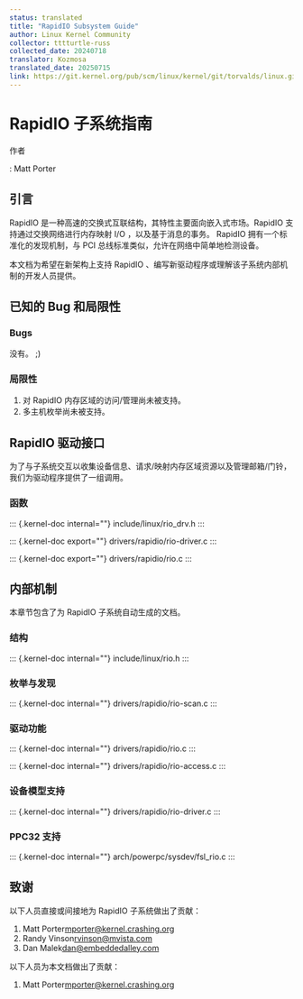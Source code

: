 ```yaml
---
status: translated
title: "RapidIO Subsystem Guide"
author: Linux Kernel Community
collector: tttturtle-russ
collected_date: 20240718
translator: Kozmosa
translated_date: 20250715
link: https://git.kernel.org/pub/scm/linux/kernel/git/torvalds/linux.git/tree/Documentation/admin-guide/rapidio.rst
---
```


# RapidIO 子系统指南

作者

:   Matt Porter

## 引言

RapidIO 是一种高速的交换式互联结构，其特性主要面向嵌入式市场。RapidIO 支持通过交换网络进行内存映射 I/O ，以及基于消息的事务。 RapidIO 拥有一个标准化的发现机制，与 PCI 总线标准类似，允许在网络中简单地检测设备。 

本文档为希望在新架构上支持 RapidIO 、编写新驱动程序或理解该子系统内部机制的开发人员提供。

## 已知的 Bug 和局限性

### Bugs

没有。 ;)

### 局限性

1. 对 RapidIO 内存区域的访问/管理尚未被支持。
2. 多主机枚举尚未被支持。

## RapidIO 驱动接口

为了与子系统交互以收集设备信息、请求/映射内存区域资源以及管理邮箱/门铃，我们为驱动程序提供了一组调用。

### 函数

::: {.kernel-doc internal=""}
include/linux/rio_drv.h
:::

::: {.kernel-doc export=""}
drivers/rapidio/rio-driver.c
:::

::: {.kernel-doc export=""}
drivers/rapidio/rio.c
:::

## 内部机制

本章节包含了为 RapidIO 子系统自动生成的文档。

### 结构

::: {.kernel-doc internal=""}
include/linux/rio.h
:::

### 枚举与发现

::: {.kernel-doc internal=""}
drivers/rapidio/rio-scan.c
:::

### 驱动功能

::: {.kernel-doc internal=""}
drivers/rapidio/rio.c
:::

::: {.kernel-doc internal=""}
drivers/rapidio/rio-access.c
:::

### 设备模型支持

::: {.kernel-doc internal=""}
drivers/rapidio/rio-driver.c
:::

### PPC32 支持

::: {.kernel-doc internal=""}
arch/powerpc/sysdev/fsl_rio.c
:::

## 致谢

以下人员直接或间接地为 RapidIO 子系统做出了贡献：

1.  Matt Porter<mporter@kernel.crashing.org>
2.  Randy Vinson<rvinson@mvista.com>
3.  Dan Malek<dan@embeddedalley.com>

以下人员为本文档做出了贡献：

1.  Matt Porter<mporter@kernel.crashing.org>
